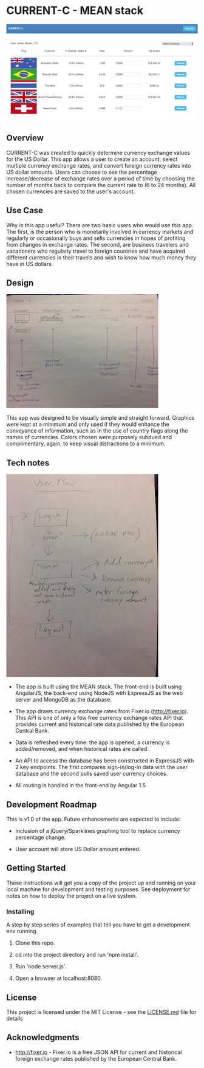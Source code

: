 # CURRENT-C - MEAN stack

![screenshot](/public/assets/screenshot4.png "screenshot")

## Overview

CURRENT-C was created to quickly determine currency exchange values for the US Dollar. This app allows a user to create an account, select multiple currency exchange rates, and convert foreign currency rates into US dollar amounts. Users can choose to see the percentage increase/decrease of exchange rates over a period of time by choosing the number of months back to compare the current rate to (6 to 24 months). All chosen currencies are saved to the user's account.


## Use Case

Why is this app useful? There are two basic users who would use this app. The first, is the person who is monetarily involved in currency markets and regularly or occasionally buys and sells currencies in hopes of profiting from changes in exchange rates. The second, are business travelers and vacationers who regularly travel to foreign countries and have acquired different currencies in their travels and wish to know how much money they have in US dollars.


## Design

![screenshot](/public/assets/uidraw.png "UIdrawing")

This app was designed to be visually simple and straight forward. Graphics were kept at a minimum and only used if they would enhance the conveyance of information, such as in the use of country flags along the names of currencies. Colors chosen were purposely subdued and complimentary, again, to keep visual distractions to a minimum.


## Tech notes

![screenshot](/public/assets/uiflow.png "UIflow")

* The app is built using the MEAN stack. The front-end is built using AngularJS, the back-end using NodeJS with ExpressJS as the web server and MongoDB as the database.

* The app draws currency exchange rates from Fixer.io (http://fixer.io). This API is one of only a few free currency exchange rates API that provides current and historical rate data published by the European Central Bank.

* Data is refreshed every time: the app is opened, a currency is added/removed, and when historical rates are called.

* An API to access the database has been constructed in ExpressJS with 2 key endpoints. The first compares sign-in/log-in data with the user database and the second pulls saved user currency choices.

* All routing is handled in the front-end by Angular 1.5.


## Development Roadmap

This is v1.0 of the app. Future enhancements are expected to include:

* Inclusion of a jQuery/Sparklines graphing tool to replace currency percentage change.

* User account will store US Dollar amount entered.


## Getting Started

These instructions will get you a copy of the project up and running on your local machine for development and testing purposes. See deployment for notes on how to deploy the project on a live system.

### Installing

A step by step series of examples that tell you have to get a development env running.

1. Clone this repo.

2. cd into the project directory and run 'npm install'.

4. Run 'node server.js'.

5. Open a browser at localhost:8080.


## License

This project is licensed under the MIT License - see the [LICENSE.md](LICENSE.md) file for details


## Acknowledgments

* http://fixer.io - Fixer.io is a free JSON API for current and historical foreign exchange rates published by the European Central Bank.
